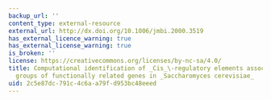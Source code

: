 ```yaml
---
backup_url: ''
content_type: external-resource
external_url: http://dx.doi.org/10.1006/jmbi.2000.3519
has_external_licence_warning: true
has_external_license_warning: true
is_broken: ''
license: https://creativecommons.org/licenses/by-nc-sa/4.0/
title: Computational identification of _Cis_\-regulatory elements associated with
  groups of functionally related genes in _Saccharomyces cerevisiae_
uid: 2c5e87dc-791c-4c6a-a79f-d953bc48eeed
---
```

